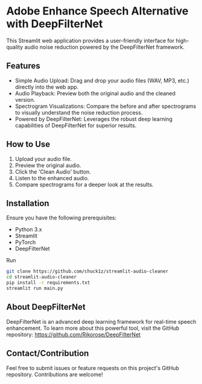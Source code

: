 # Adobe Enhance Speech Alternative with DeepFilterNet
This Streamlit web application provides a user-friendly interface for high-quality audio noise reduction powered by the DeepFilterNet framework.

## Features
* Simple Audio Upload: Drag and drop your audio files (WAV, MP3, etc.) directly into the web app.</br>
* Audio Playback: Preview both the original audio and the cleaned version.</br>
* Spectrogram Visualizations: Compare the before and after spectrograms to visually understand the noise reduction process.</br>
* Powered by DeepFilterNet: Leverages the robust deep learning capabilities of DeepFilterNet for superior results.</br>

## How to Use
1. Upload your audio file.
2. Preview the original audio.
3. Click the 'Clean Audio' button.
4. Listen to the enhanced audio.
5. Compare spectrograms for a deeper look at the results.

## Installation
Ensure you have the following prerequisites:
- Python 3.x
- Streamlit
- PyTorch
- DeepFilterNet

Run
```bash
git clone https://github.com/chuck1z/streamlit-audio-cleaner
cd streamlit-audio-cleaner
pip install -r requirements.txt 
streamlit run main.py
```

## About DeepFilterNet
DeepFilterNet is an advanced deep learning framework for real-time speech enhancement. To learn more about this powerful tool, visit the GitHub repository: https://github.com/Rikorose/DeepFilterNet


## Contact/Contribution
Feel free to submit issues or feature requests on this project's GitHub repository. Contributions are welcome!